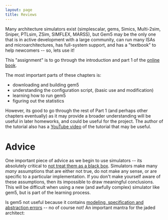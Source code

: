 ```yaml
---
layout: page
title: Reviews
---
```


Many architecture simulators exist (simplescalar, gems, Simics,
Multi-2sim, Sniper, PTLsim, ZSim, SIMFLEX, MARSS), but Gem5 may
be the only one that is in active development with a large
community, can run many ISAs and microarchitectures, has
full-system support, and has a "textbook" to help newcomers -- so, lets use it!

This "assignment" is to go through the introduction and part 1 of the 
[online book](http://learning.gem5.org/book/index.html).

The most important parts of these chapters is:
* downloading and building gem5
* understanding the configuration script, (basic use and modification)
* learning how to run gem5 
* figuring out the statistics

However, its good to go through the rest of Part 1 (and perhaps other
chapters eventually) as it may provide a broader understanding will be
useful in later homeworks, and could be useful for the project.
The author of the tutorial also has a [YouTube video](https://www.youtube.com/watch?v=5UT41VsGTsg) of the tutorial that may be useful.

# Advice 
One important piece of advice as we begin to use
simulators -- its absolutely critical to [not treat them as a
black box](http://ieeexplore.ieee.org/stamp/stamp.jsp?tp=&arnumber=7155440).  Simulators make many *many* assumptions that are
either not true, do not make any sense,  or are specific to a particular implementation.  If you don't make yourself aware of these assumptions, then its impossible to draw meaningful conclusions.  This will be difficult when using a new (and awfully complex) simulator like gem5, but is part of the learning process.


Is gem5 not useful because it contains [modeling, specification
and abstraction
errors](http://www.eecs.umich.edu/eecs/about/articles/2014/ispass_2014-1.pdf)
-- no of course not!  An important mantra for the jaded architect:

```All models are wrong, and some are useful'''


